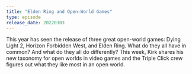 ```yaml
---
title: "Elden Ring and Open-World Games"
type: episode
release_date: 20220303
---
```

This year has seen the release of three great open-world games: Dying Light 2, Horizon Forbidden West, and Elden Ring. What do they all have in common? And what do they all do differently? This week, Kirk shares his new taxonomy for open worlds in video games and the Triple Click crew figures out what they like most in an open world.
